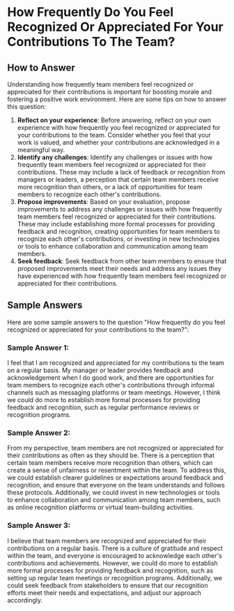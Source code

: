 How Frequently Do You Feel Recognized Or Appreciated For Your Contributions To The Team?
===============================================================================================================

How to Answer
-------------

Understanding how frequently team members feel recognized or appreciated for their contributions is important for boosting morale and fostering a positive work environment. Here are some tips on how to answer this question:

1. **Reflect on your experience**: Before answering, reflect on your own experience with how frequently you feel recognized or appreciated for your contributions to the team. Consider whether you feel that your work is valued, and whether your contributions are acknowledged in a meaningful way.
2. **Identify any challenges**: Identify any challenges or issues with how frequently team members feel recognized or appreciated for their contributions. These may include a lack of feedback or recognition from managers or leaders, a perception that certain team members receive more recognition than others, or a lack of opportunities for team members to recognize each other's contributions.
3. **Propose improvements**: Based on your evaluation, propose improvements to address any challenges or issues with how frequently team members feel recognized or appreciated for their contributions. These may include establishing more formal processes for providing feedback and recognition, creating opportunities for team members to recognize each other's contributions, or investing in new technologies or tools to enhance collaboration and communication among team members.
4. **Seek feedback**: Seek feedback from other team members to ensure that proposed improvements meet their needs and address any issues they have experienced with how frequently team members feel recognized or appreciated for their contributions.

Sample Answers
--------------

Here are some sample answers to the question "How frequently do you feel recognized or appreciated for your contributions to the team?":

### Sample Answer 1:

I feel that I am recognized and appreciated for my contributions to the team on a regular basis. My manager or leader provides feedback and acknowledgement when I do good work, and there are opportunities for team members to recognize each other's contributions through informal channels such as messaging platforms or team meetings. However, I think we could do more to establish more formal processes for providing feedback and recognition, such as regular performance reviews or recognition programs.

### Sample Answer 2:

From my perspective, team members are not recognized or appreciated for their contributions as often as they should be. There is a perception that certain team members receive more recognition than others, which can create a sense of unfairness or resentment within the team. To address this, we could establish clearer guidelines or expectations around feedback and recognition, and ensure that everyone on the team understands and follows these protocols. Additionally, we could invest in new technologies or tools to enhance collaboration and communication among team members, such as online recognition platforms or virtual team-building activities.

### Sample Answer 3:

I believe that team members are recognized and appreciated for their contributions on a regular basis. There is a culture of gratitude and respect within the team, and everyone is encouraged to acknowledge each other's contributions and achievements. However, we could do more to establish more formal processes for providing feedback and recognition, such as setting up regular team meetings or recognition programs. Additionally, we could seek feedback from stakeholders to ensure that our recognition efforts meet their needs and expectations, and adjust our approach accordingly.
